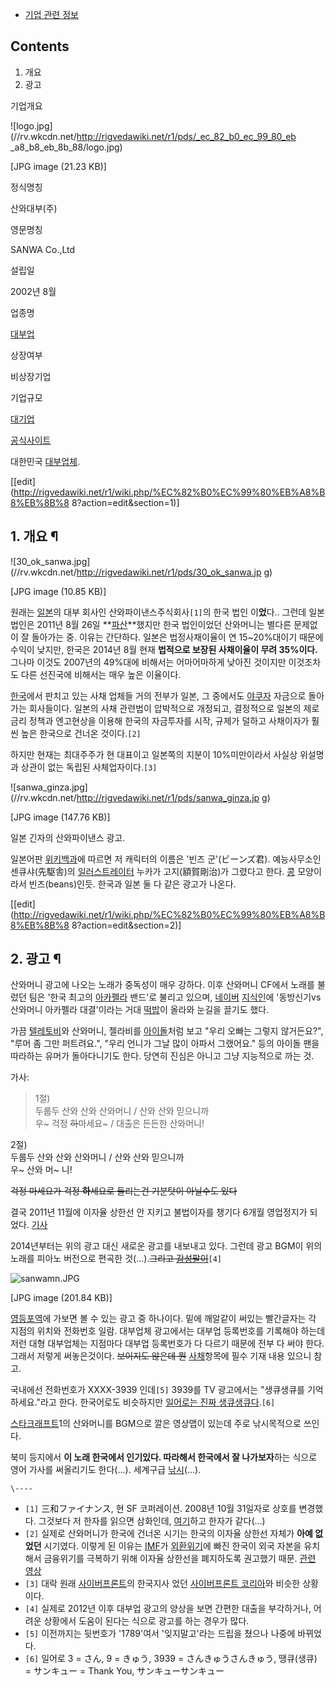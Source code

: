   * [기업 관련 정보](%EA%B8%B0%EC%97%85%20%EA%B4%80%EB%A0%A8%20%EC%A0%95%EB%B3%B4.md)  

## Contents

    

1. 개요 
2. 광고 

기업개요

![logo.jpg](//rv.wkcdn.net/http://rigvedawiki.net/r1/pds/_ec_82_b0_ec_99_80_eb
_a8_b8_eb_8b_88/logo.jpg)

[JPG image (21.23 KB)]

정식명칭

산와대부(주)

영문명칭

SANWA Co.,Ltd

설립일

2002년 8월

업종명

[대부업](%EC%82%AC%EC%B1%84.md)

상장여부

비상장기업

기업규모

[대기업](%EB%8C%80%EA%B8%B0%EC%97%85.md)

[공식사이트](http://www.sanwamoney.co.kr)

  
대한민국 [대부업체](%EC%82%AC%EC%B1%84.md).

[[edit](http://rigvedawiki.net/r1/wiki.php/%EC%82%B0%EC%99%80%EB%A8%B8%EB%8B%8
8?action=edit&section=1)]

## 1. 개요 ¶

![30_ok_sanwa.jpg](//rv.wkcdn.net/http://rigvedawiki.net/r1/pds/30_ok_sanwa.jp
g)

[JPG image (10.85 KB)]

  
원래는 [일본](%EC%9D%BC%EB%B3%B8.md)의 대부 회사인 산와파이낸스주식회사`[1]`의 한국 법인 이**었**다..
그런데 일본 법인은 2011년 8월 26일 **[파산](%ED%8C%8C%EC%82%B0.md)**했지만 한국 법인이었던 산와머니는
별다른 문제없이 잘 돌아가는 중. 이유는 간단하다. 일본은 법정사채이율이 연 15~20%대이기 때문에 수익이 낮지만, 한국은 2014년 8월
현재 **법적으로 보장된 사채이율이 무려 35%이다.** 그나마 이것도 2007년의 49%대에 비해서는 어마어마하게 낮아진 것이지만
이것조차도 다른 선진국에 비해서는 매우 높은 이율이다.

  

[한국](%ED%95%9C%EA%B5%AD.md)에서 판치고 있는 사채 업체들 거의 전부가 일본, 그 중에서도
[야쿠자](%EC%95%BC%EC%BF%A0%EC%9E%90.md) 자금으로 돌아가는 회사들이다. 일본의 사채 관련법이 압박적으로
개정되고, 결정적으로 일본의 제로금리 정책과 엔고현상을 이용해 한국의 자금투자를 시작, 규제가 덜하고 사채이자가 훨씬 높은 한국으로 건너온
것이다.`[2]`

  

하지만 현재는 최대주주가 현 대표이고 일본쪽의 지분이 10%미만이라서 사실상 위설명과 상관이 없는 독립된 사체업자이다.`[3]`

  

![sanwa_ginza.jpg](//rv.wkcdn.net/http://rigvedawiki.net/r1/pds/sanwa_ginza.jp
g)

[JPG image (147.76 KB)]

  
일본 긴자의 산와파이낸스 광고.

  

일본어판 [위키백과](%EC%9C%84%ED%82%A4%EB%B0%B1%EA%B3%BC.md)에 따르면 저 캐릭터의 이름은 '빈즈
군'(ビーンズ君). 예능사무소인 센큐샤(先駆舎)의 [일러스트레이터](%EC%9D%BC%EB%9F%AC%EC%8A%A4%ED%8A%B8%EB%A0%88%EC%9D%B4%ED%84%B0.md) 누카가 고지(額賀剛治)가 그렸다고 한다. [콩](%EC%BD%A9.md)
모양이라서 빈즈(beans)인듯. 한국과 일본 둘 다 같은 광고가 나온다.

  



[[edit](http://rigvedawiki.net/r1/wiki.php/%EC%82%B0%EC%99%80%EB%A8%B8%EB%8B%8
8?action=edit&section=2)]

## 2. 광고 ¶

산와머니 광고에 나오는 노래가 중독성이 매우 강하다. 이후 산와머니 CF에서 노래를 불렀던 팀은 '한국 최고의
[아카펠라](%EC%95%84%EC%B9%B4%ED%8E%A0%EB%9D%BC.md) 밴드'로 불리고 있으며,
[네이버](%EB%84%A4%EC%9D%B4%EB%B2%84.md)
[지식인](%EC%A7%80%EC%8B%9D%EC%9D%B8.md)에 '동방신기vs산와머니 아카펠라 대결'이라는 거대
[떡밥](%EB%96%A1%EB%B0%A5.md)이 올라와 눈길을 끌기도 했다.

  

가끔 [텔레토비](%ED%85%94%EB%A0%88%ED%86%A0%EB%B9%84.md)와 산와머니, 젤라비를
[아이돌](%EC%95%84%EC%9D%B4%EB%8F%8C.md)처럼 보고 "우리 오빠는 그렇지 않거든요?", "루머 좀 그만
퍼트려요.", "우리 언니가 그날 많이 아파서 그랬어요." 등의 아이돌 팬을 따라하는 유머가 돌아다니기도 한다. 당연히 진심은 아니고 그냥
지능적으로 까는 것.

  

가사:

  

> 1절)  
두룹두 산와 산와 산와머니 / 산와 산와 믿으니까  
우~ 걱정 <del>하</del>마세요~ / 대출은 든든한 산와머니!  
  
2절)  
두룹두 산와 산와 산와머니 / 산와 산와 믿으니까  
우~ 산와 머~ 니!

  

<del>걱정 마세요가 걱정 **하**세요로 들리는건 기분탓이 아닐수도 있다</del>

  
  

결국 2011년 11월에 이자율 상한선 안 지키고 불법이자를 챙기다 6개월 영업정지가 되었다.
[기사](http://enews.mt.co.kr/2011/11/2011110314480667926.html)

  

2014년부터는 위의 광고 대신 새로운 광고를 내보내고 있다. 그런데 광고 BGM이 위의 노래를 피아노 버전으로 편곡한
것(...).<del>그리고 [감성팔이](%EA%B0%90%EC%84%B1%ED%8C%94%EC%9D%B4.md)</del>`[4]`

  

![sanwamn.JPG](//rv.wkcdn.net/http://rigvedawiki.net/r1/pds/sanwamn.JPG)

[JPG image (201.84 KB)]

  

[영등포역](%EC%98%81%EB%93%B1%ED%8F%AC%EC%97%AD.md)에 가보면 볼 수 있는 광고 중 하나이다. 밑에
깨알같이 써있는 빨간글자는 각 지점의 위치와 전화번호 일람. 대부업체 광고에서는 대부업 등록번호를 기록해야 하는데 저런 대형 대부업체는
지점마다 대부업 등록번호가 다 다르기 때문에 전부 다 써야 한다. 그래서 저렇게 써놓은것이다. <del>보이지도 않은데 뭔</del>
[사채](%EC%82%AC%EC%B1%84.md)항목에 필수 기재 내용 있으니 참고.

  

국내에선 전화번호가 XXXX-3939 인데`[5]` 3939를 TV 광고에서는 "생큐생큐를 기억하세요."라고 한다. 한국어로도 비슷하지만
[일어로는 진짜 생큐생큐다](%EA%B3%A0%EB%A1%9C%EC%95%84%EC%99%80%EC%84%B8.md).`[6]`

  

[스타크래프트](%EC%8A%A4%ED%83%80%ED%81%AC%EB%9E%98%ED%94%84%ED%8A%B8.md)1의 산와머니를
BGM으로 깔은 영상맵이 있는데 주로 낚시목적으로 쓰인다.

  

북미 등지에서 **이 노래 한국에서 인기있다. 따라해서 한국에서 잘 나가보자**하는 식으로 영어 가사를 써올리기도 한다(...). 세계구급
[낚시](%EB%82%9A%EC%8B%9C.md)(...).

  

`\----`

  * `[1]` 三和ファイナンス, 현 SF 코퍼레이션. 2008년 10월 31일자로 상호를 변경했다. 그것보다 저 한자를 읽으면 삼화인데, [여기](%EC%82%BC%ED%99%94%EA%B3%A0%EC%86%8D.md)하고 한자가 같다(...)
  * `[2]` 실제로 산와머니가 한국에 건너온 시기는 한국의 이자율 상한선 자체가 **아예 없었던** 시기였다. 이렇게 된 이유는 [IMF](IMF.md)가 [외환위기](%EC%99%B8%ED%99%98%EC%9C%84%EA%B8%B0.md)에 빠진 한국이 외국 자본을 유치해서 금융위기를 극복하기 위해 이자율 상한선을 폐지하도록 권고했기 때문. [관련 영상](http://news.naver.com/main/read.nhn?mode=LSD&mid=sec&sid1=115&oid=214&aid=0000058833)
  * `[3]` 대락 원래 [사이버프론트](%EC%82%AC%EC%9D%B4%EB%B2%84%ED%94%84%EB%A1%A0%ED%8A%B8.md)의 한국지사 었던 [사이버프론트 코리아](%EC%82%AC%EC%9D%B4%EB%B2%84%ED%94%84%EB%A1%A0%ED%8A%B8%20%EC%BD%94%EB%A6%AC%EC%95%84.md)와 비슷한 상황이다.
  * `[4]` 실제로 2012년 이후 대부업 광고의 양상을 보면 간편한 대출을 부각하거나, 어려운 상황에서 도움이 된다는 식으로 광고를 하는 경우가 많다.
  * `[5]` 이전까지는 뒷번호가 '1789'여서 '잊지말고'라는 드립을 쳤으나 나중에 바뀌었다.
  * `[6]` 일어로 3 = さん, 9 = きゅう, 3939 = さんきゅうさんきゅう, 땡큐(생큐) = サンキュー = Thank You, サンキューサンキュー

